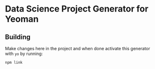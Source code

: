 # Data Science Project Generator for Yeoman


## Building
Make changes here in the project and when done activate this generator
with `yo` by running:
```bash
npm link
```

